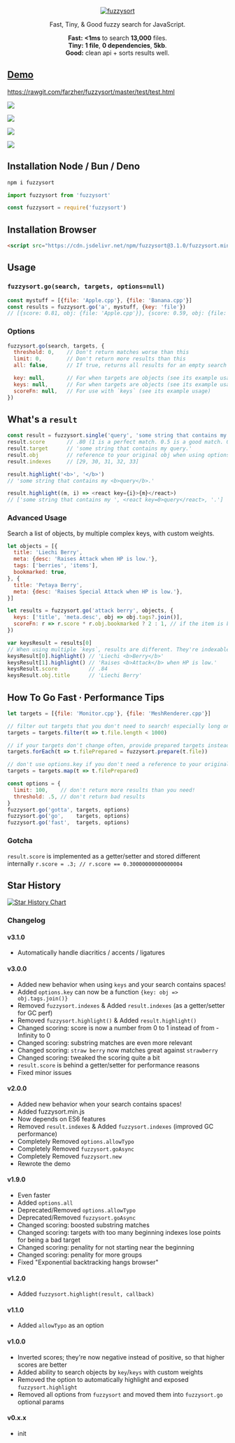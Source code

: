 <p align="center"><a href="https://raw.github.com/farzher/fuzzysort/master/fuzzysort.js">
  <img src="https://i.imgur.com/axkOMVs.png" alt="fuzzysort" />
</a></p>

<p align="center">
  Fast, Tiny, & Good fuzzy search for JavaScript.
</p>

<p align="center">
  <b>Fast:</b> <b>&lt;1ms</b> to search <b>13,000</b> files.
  <br>
  <b>Tiny:</b> <b>1 file</b>, <b>0 dependencies</b>, <b>5kb</b>.
  <br>
  <b>Good:</b> clean api + sorts results well.
</p>


## [Demo](https://rawgit.com/farzher/fuzzysort/master/test/test.html)

https://rawgit.com/farzher/fuzzysort/master/test/test.html

![](https://i.imgur.com/muaw363.gif)

![](https://i.imgur.com/SXC9A3q.png)

![](https://i.imgur.com/fUkJ7G3.png)

![](https://i.imgur.com/CnVXRbf.png)





## Installation Node / Bun / Deno

```sh
npm i fuzzysort
```
```js
import fuzzysort from 'fuzzysort'
```
```js
const fuzzysort = require('fuzzysort')
```



## Installation Browser

```html
<script src="https://cdn.jsdelivr.net/npm/fuzzysort@3.1.0/fuzzysort.min.js"></script>
```


## Usage

### `fuzzysort.go(search, targets, options=null)`

```js
const mystuff = [{file: 'Apple.cpp'}, {file: 'Banana.cpp'}]
const results = fuzzysort.go('a', mystuff, {key: 'file'})
// [{score: 0.81, obj: {file: 'Apple.cpp'}}, {score: 0.59, obj: {file: 'Banana.cpp'}}]
```

### Options

```js
fuzzysort.go(search, targets, {
  threshold: 0,    // Don't return matches worse than this
  limit: 0,        // Don't return more results than this
  all: false,      // If true, returns all results for an empty search

  key: null,       // For when targets are objects (see its example usage)
  keys: null,      // For when targets are objects (see its example usage)
  scoreFn: null,   // For use with `keys` (see its example usage)
})
```




## What's a `result`

```js
const result = fuzzysort.single('query', 'some string that contains my query.')
result.score       // .80 (1 is a perfect match. 0.5 is a good match. 0 is no match.)
result.target      // 'some string that contains my query.'
result.obj         // reference to your original obj when using options.key
result.indexes     // [29, 30, 31, 32, 33]

result.highlight('<b>', '</b>')
// 'some string that contains my <b>query</b>.'

result.highlight((m, i) => <react key={i}>{m}</react>)
// ['some string that contains my ', <react key=0>query</react>, '.']
```

### Advanced Usage

Search a list of objects, by multiple complex keys, with custom weights.

```js
let objects = [{
  title: 'Liechi Berry',
  meta: {desc: 'Raises Attack when HP is low.'},
  tags: ['berries', 'items'],
  bookmarked: true,
}, {
  title: 'Petaya Berry',
  meta: {desc: 'Raises Special Attack when HP is low.'},
}]

let results = fuzzysort.go('attack berry', objects, {
  keys: ['title', 'meta.desc', obj => obj.tags?.join()],
  scoreFn: r => r.score * r.obj.bookmarked ? 2 : 1, // if the item is bookmarked, boost its score
})

var keysResult = results[0]
// When using multiple `keys`, results are different. They're indexable to get each normal result
keysResult[0].highlight() // 'Liechi <b>Berry</b>'
keysResult[1].highlight() // 'Raises <b>Attack</b> when HP is low.'
keysResult.score          // .84
keysResult.obj.title      // 'Liechi Berry'
```



## How To Go Fast · Performance Tips

```js
let targets = [{file: 'Monitor.cpp'}, {file: 'MeshRenderer.cpp'}]

// filter out targets that you don't need to search! especially long ones!
targets = targets.filter(t => t.file.length < 1000)

// if your targets don't change often, provide prepared targets instead of raw strings!
targets.forEach(t => t.filePrepared = fuzzysort.prepare(t.file))

// don't use options.key if you don't need a reference to your original obj
targets = targets.map(t => t.filePrepared)

const options = {
  limit: 100,    // don't return more results than you need!
  threshold: .5, // don't return bad results
}
fuzzysort.go('gotta', targets, options)
fuzzysort.go('go',    targets, options)
fuzzysort.go('fast',  targets, options)
```


### Gotcha
`result.score` is implemented as a getter/setter and stored different internally
`r.score = .3; // r.score == 0.30000000000000004`





## Star History

[![Star History Chart](https://api.star-history.com/svg?repos=farzher/fuzzysort)](https://star-history.com/#farzher/fuzzysort)



### Changelog

#### v3.1.0
- Automatically handle diacritics / accents / ligatures

#### v3.0.0
- Added new behavior when using `keys` and your search contains spaces!
- Added `options.key` can now be a function `{key: obj => obj.tags.join()}`
- Removed `fuzzysort.indexes` & Added `result.indexes` (as a getter/setter for GC perf)
- Removed `fuzzysort.highlight()` & Added `result.highlight()`
- Changed scoring: score is now a number from 0 to 1 instead of from -Infinity to 0
- Changed scoring: substring matches are even more relevant
- Changed scoring: `straw berry` now matches great against `strawberry`
- Changed scoring: tweaked the scoring quite a bit
- `result.score` is behind a getter/setter for performance reasons
- Fixed minor issues

#### v2.0.0
- Added new behavior when your search contains spaces!
- Added fuzzysort.min.js
- Now depends on ES6 features
- Removed `result.indexes` & Added `fuzzysort.indexes` (improved GC performance)
- Completely Removed `options.allowTypo`
- Completely Removed `fuzzysort.goAsync`
- Completely Removed `fuzzysort.new`
- Rewrote the demo

#### v1.9.0
- Even faster
- Added `options.all`
- Deprecated/Removed `options.allowTypo`
- Deprecated/Removed `fuzzysort.goAsync`
- Changed scoring: boosted substring matches
- Changed scoring: targets with too many beginning indexes lose points for being a bad target
- Changed scoring: penality for not starting near the beginning
- Changed scoring: penality for more groups
- Fixed "Exponential backtracking hangs browser"

#### v1.2.0
- Added `fuzzysort.highlight(result, callback)`

#### v1.1.0
- Added `allowTypo` as an option

#### v1.0.0

- Inverted scores; they're now negative instead of positive, so that higher scores are better
- Added ability to search objects by `key`/`keys` with custom weights
- Removed the option to automatically highlight and exposed `fuzzysort.highlight`
- Removed all options from `fuzzysort` and moved them into `fuzzysort.go` optional params

#### v0.x.x

- init
